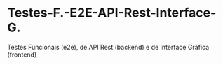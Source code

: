 # Testes-F.-E2E-API-Rest-Interface-G.
Testes Funcionais (e2e), de API Rest (backend) e de Interface Gráfica (frontend)
